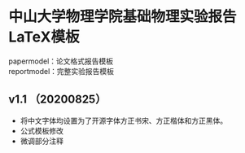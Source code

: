 # 中山大学物理学院基础物理实验报告LaTeX模板

papermodel：论文格式报告模板  
reportmodel：完整实验报告模板

## v1.1 （20200825）
- 将中文字体均设置为了开源字体方正书宋、方正楷体和方正黑体。
- 公式模板修改
- 微调部分注释
